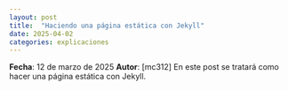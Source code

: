 ```yaml
---
layout: post
title:  "Haciendo una página estática con Jekyll"
date: 2025-04-02
categories: explicaciones
---
```

**Fecha**: 12 de marzo de 2025
**Autor**: [mc312]
En este post se tratará como hacer una página estática con Jekyll. 